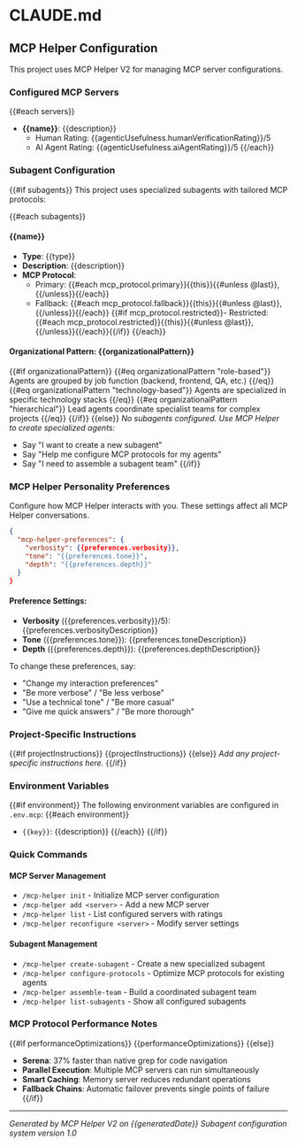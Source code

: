 # CLAUDE.md

## MCP Helper Configuration

This project uses MCP Helper V2 for managing MCP server configurations.

### Configured MCP Servers

{{#each servers}}
- **{{name}}**: {{description}}
  - Human Rating: {{agenticUsefulness.humanVerificationRating}}/5
  - AI Agent Rating: {{agenticUsefulness.aiAgentRating}}/5
{{/each}}

### Subagent Configuration

{{#if subagents}}
This project uses specialized subagents with tailored MCP protocols:

{{#each subagents}}
#### {{name}}
- **Type**: {{type}}
- **Description**: {{description}}
- **MCP Protocol**:
  - Primary: {{#each mcp_protocol.primary}}{{this}}{{#unless @last}}, {{/unless}}{{/each}}
  - Fallback: {{#each mcp_protocol.fallback}}{{this}}{{#unless @last}}, {{/unless}}{{/each}}
  {{#if mcp_protocol.restricted}}- Restricted: {{#each mcp_protocol.restricted}}{{this}}{{#unless @last}}, {{/unless}}{{/each}}{{/if}}
{{/each}}

#### Organizational Pattern: {{organizationalPattern}}
{{#if organizationalPattern}}
{{#eq organizationalPattern "role-based"}}
Agents are grouped by job function (backend, frontend, QA, etc.)
{{/eq}}
{{#eq organizationalPattern "technology-based"}}
Agents are specialized in specific technology stacks
{{/eq}}
{{#eq organizationalPattern "hierarchical"}}
Lead agents coordinate specialist teams for complex projects
{{/eq}}
{{/if}}
{{else}}
_No subagents configured. Use MCP Helper to create specialized agents:_
- Say "I want to create a new subagent"
- Say "Help me configure MCP protocols for my agents"
- Say "I need to assemble a subagent team"
{{/if}}

### MCP Helper Personality Preferences

Configure how MCP Helper interacts with you. These settings affect all MCP Helper conversations.

```json
{
  "mcp-helper-preferences": {
    "verbosity": {{preferences.verbosity}},
    "tone": "{{preferences.tone}}",
    "depth": "{{preferences.depth}}"
  }
}
```

#### Preference Settings:
- **Verbosity** ({{preferences.verbosity}}/5): {{preferences.verbosityDescription}}
- **Tone** ({{preferences.tone}}): {{preferences.toneDescription}}
- **Depth** ({{preferences.depth}}): {{preferences.depthDescription}}

To change these preferences, say:
- "Change my interaction preferences"
- "Be more verbose" / "Be less verbose"
- "Use a technical tone" / "Be more casual"
- "Give me quick answers" / "Be more thorough"

### Project-Specific Instructions

{{#if projectInstructions}}
{{projectInstructions}}
{{else}}
_Add any project-specific instructions here._
{{/if}}

### Environment Variables

{{#if environment}}
The following environment variables are configured in `.env.mcp`:
{{#each environment}}
- `{{key}}`: {{description}}
{{/each}}
{{/if}}

### Quick Commands

#### MCP Server Management
- `/mcp-helper init` - Initialize MCP server configuration
- `/mcp-helper add <server>` - Add a new MCP server
- `/mcp-helper list` - List configured servers with ratings
- `/mcp-helper reconfigure <server>` - Modify server settings

#### Subagent Management
- `/mcp-helper create-subagent` - Create a new specialized subagent
- `/mcp-helper configure-protocols` - Optimize MCP protocols for existing agents
- `/mcp-helper assemble-team` - Build a coordinated subagent team
- `/mcp-helper list-subagents` - Show all configured subagents

### MCP Protocol Performance Notes

{{#if performanceOptimizations}}
{{performanceOptimizations}}
{{else}}
- **Serena**: 37% faster than native grep for code navigation
- **Parallel Execution**: Multiple MCP servers can run simultaneously
- **Smart Caching**: Memory server reduces redundant operations
- **Fallback Chains**: Automatic failover prevents single points of failure
{{/if}}

---
*Generated by MCP Helper V2 on {{generatedDate}}*
*Subagent configuration system version 1.0*
